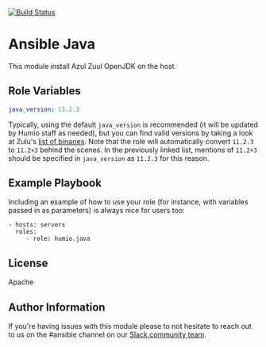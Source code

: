 [![Build Status](https://cloud.drone.io/api/badges/humio/ansible-java/status.svg)](https://cloud.drone.io/humio/ansible-java)

Ansible Java
=========

This module install Azul Zuul OpenJDK on the host.

Role Variables
--------------

```yaml
java_version: 11.2.3
```

Typically, using the default `java_version` is recommended (it will be updated by Humio staff as needed), but you can
find valid versions by taking a look at Zulu's [list of binaries](http://static.azul.com/zulu/bin/). Note that the role
will automatically convert `11.2.3` to `11.2+3` behind the scenes. In the previously linked list, mentions of `11.2+3`
should be specified in `java_version` as `11.2.3` for this reason.

Example Playbook
----------------

Including an example of how to use your role (for instance, with variables passed in as parameters) is always nice for users too:

    - hosts: servers
      roles:
         - role: humio.java

License
-------

Apache

Author Information
------------------

If you're having issues with this module please to not hesitate to reach out to us on the #ansible channel on our [Slack community team](https://community.humio.com/). 
